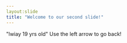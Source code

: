 ```yaml
---
layout:slide
title: "Welcome to our second slide!"
---
```

"lwiay 19 yrs old"
Use the left arrow to go back!

